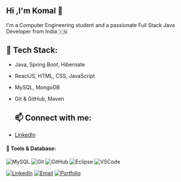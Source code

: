 ## Hi ,I'm Komal 👋

<!--
**Komal0032/Komal0032** is a ✨ _special_ ✨ repository because its `README.md` (this file) appears on your GitHub profile.

Here are some ideas to get you started:

- 🔭 I’m currently working on ...
- 🌱 I’m currently learning ...
- 👯 I’m looking to collaborate on ...
- 🤔 I’m looking for help with ...
- 💬 Ask me about ...
- 📫 How to reach me: ...
- 😄 Pronouns: ...
- ⚡ Fun fact: ...
-->
I'm a Computer Engineering student and a passionate Full Stack Java Developer from India 🇮🇳

## 🚀 Tech Stack:
- Java, Spring Boot, Hibernate
- ReactJS, HTML, CSS, JavaScript
- MySQL, MongoDB
- Git & GitHub, Maven

  ## 📫 Connect with me:
- [LinkedIn](https://linkedin.com/in/komal-jadhav-584588275)
<!--- [Portfolio](https://yourportfolio.com)-->

#### 🧰 Tools & Database:
![MySQL](https://img.shields.io/badge/MySQL-%2300f?style=for-the-badge&logo=mysql&logoColor=white)
![Git](https://img.shields.io/badge/Git-%23F05032?style=for-the-badge&logo=git&logoColor=white)
![GitHub](https://img.shields.io/badge/GitHub-%2312100E?style=for-the-badge&logo=github&logoColor=white)
![Eclipse](https://img.shields.io/badge/Eclipse-IDE-%232C2255?style=for-the-badge&logo=eclipseide&logoColor=white)
![VSCode](https://img.shields.io/badge/VS%20Code-%23007ACC?style=for-the-badge&logo=visualstudiocode&logoColor=white)

[![LinkedIn](https://img.shields.io/badge/-LinkedIn-blue?style=for-the-badge&logo=linkedin&logoColor=white)](https://linkedin.com/in/komal-jadhav)
[![Email](https://img.shields.io/badge/-Email-%23D14836?style=for-the-badge&logo=gmail&logoColor=white)](mailto:your-email@gmail.com)
[![Portfolio](https://img.shields.io/badge/Portfolio-%23FF6F61?style=for-the-badge&logo=web&logoColor=white)](https://your-portfolio-link.com)



